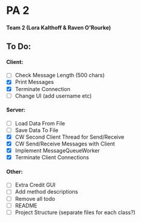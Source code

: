 # PA 2
#### Team 2 (Lora Kalthoff & Raven O'Rourke)

## To Do:
#### Client:
- [ ] Check Message Length (500 chars)
- [X] Print Messages
- [X] Terminate Connection
- [ ] Change UI (add username etc)

#### Server: 
- [ ] Load Data From File
- [ ] Save Data To File
- [X] CW Second Client Thread for Send/Receive
- [X] CW Send/Receive Messages with Client
- [X] Implement MessageQueueWorker
- [X] Terminate Client Connections

#### Other:
- [ ] Extra Credit GUI
- [ ] Add method descriptions
- [ ] Remove all todo
- [ ] README
- [ ] Project Structure (separate files for each class?)
